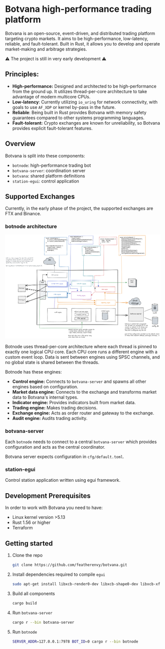 # Botvana high-performance trading platform

Botvana is an open-source, event-driven, and distributed trading platform targeting
crypto markets. It aims to be high-performance, low-latency, reliable, and
fault-tolerant. Built in Rust, it allows you to develop and operate market-making
and arbitrage strategies.


⚠️ The project is still in very early development ⚠️

## Principles:

-   **High-performance:** Designed and architected to be high-performance from the
    ground up. It utilizes thread-per-core architecture to take advantage of
    modern multicore CPUs.
-   **Low-latency**: Currently utilizing `io_uring` for network connectivity, with
    goals to use `AF_XDP` or kernel by-pass in the future.
-   **Reliable**: Being built in Rust provides Botvana with memory safety guarantees
    compared to other systems programming languages.
-   **Fault-tolerant:** Crypto exchanges are known for unreliability, so Botvana
    provides explicit fault-tolerant features.

## Overview

Botvana is split into these components:

-   `botnode`: high-performance trading bot
-   `botvana-server`: coordination server
-   `botvana`: shared platform definitions
-   `station-egui`: control application

## Supported Exchanges

Currently, in the early phase of the project, the supported exchanges are FTX and
Binance.

### botnode architecture

![The botnode architecture](docs/botnode_architecture.png)

Botnode uses thread-per-core architecture where each thread is pinned to exactly
one logical CPU core. Each CPU core runs a different engine with a custom event loop.
Data is sent between engines using SPSC channels, and no global state is shared
between the threads.

Botnode has these engines:

- **Control engine:** Connects to `botvana-server` and spawns all other engines
  based on configuration.
- **Market data engine:** Connects to the exchange and transforms market data to
  Botvana's internal types.
- **Indicator engine:** Provides indicators built from market data.
- **Trading engine:** Makes trading decisions.
- **Exchange engine:** Acts as order router and gateway to the exchange.
- **Audit engine:** Audits trading activity.

### botvana-server

Each `botnode` needs to connect to a central `botvana-server` which provides
configuration and acts as the central coordinator.

Botvana server expects configuration in `cfg/default.toml`.

### station-egui

Control station application written using egui framework.

## Development Prerequisites

In order to work with Botvana you need to have:

-   Linux kernel version >5.13
-   Rust 1.56 or higher
-   Terraform

## Getting started

1.  Clone the repo
    ```sh
    git clone https://github.com/featherenvy/botvana.git
    ```
2.  Install dependencies required to compile `egui`
    ```sh
    sudo apt-get install libxcb-render0-dev libxcb-shape0-dev libxcb-xfixes0-dev libspeechd-dev libxkbcommon-dev libssl-dev
    ```
3.  Build all components
    ```sh
    cargo build
    ```
4.  Run `botvana-server`
    ```sh
    cargo r --bin botvana-server
    ```
5.  Run `botnode`
    ```sh
    SERVER_ADDR=127.0.0.1:7978 BOT_ID=0 cargo r --bin botnode
    ```
